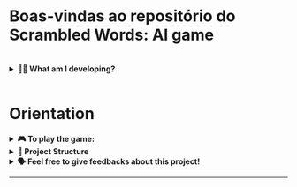 # Boas-vindas ao repositório do Scrambled Words: AI game



<br/>
<details>
  <summary><strong>👨‍💻 What am I developing?</strong></summary><br />

  I am going to create a project that has the objective to be a game of scrambled words where the player will interact with CHAT-GPT bot to help or confuse the player in this game. The goal is to be an educative game where a person can learn new words and it's meaning in a funny way.

  This is a game that uses CHAT-GPT API to create words and answers to the player. The player will interact with the bot that will either help or confuse the player. This is still a _WORK IN PROGRESS_! #let's go 🚀
</details>

<br />

# Orientation

<details>
  <summary><strong>🎮 To play the game:</strong></summary><br />

  1. Clone this repo

* Use this command: `git clone git@github.com:Elienay-Alves/jogo-palavra-embaralhada-com-chat-gpt.git`
* Go into the repository folder you just cloned:
  * `cd jogo-palavra-embaralhada-com-chat-gpt.git`

  2. Create the virtual environment for the project

* `python3 -m venv .venv && source .venv/bin/activate`
  
  3. install the dependencies

* `python3 -m pip install -r dev-requirements.txt`
  
  4. Run the application
* `python3 game.py`

  5. Have fun
</details>

<details>
  <summary><strong>🧱 Project Structure</strong></summary><br />

  That is the actual structure of the project:
  ```
  ├── 🔸dev-requirements.txt
  ├── 🔸README.md
  ├── 🔸requirements.txt
  ├── 🔸game.py
  ├── 🔸main.py
  ```

</details>


<details>
  <summary><strong>🗣 Feel free to give feedbacks about this project!</strong></summary><br />

  E-mail: elienay8486@gmail.com
  Linkedin: [Elienay Alves](https://www.linkedin.com/in/elienayalves/)

</details>

---